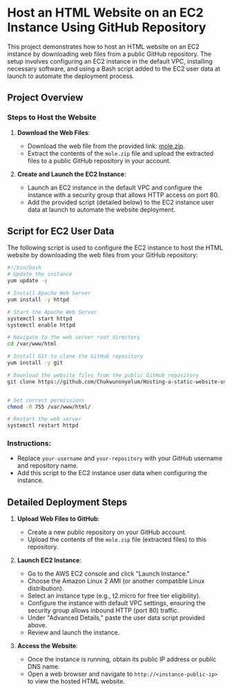 # Host an HTML Website on an EC2 Instance Using GitHub Repository

This project demonstrates how to host an HTML website on an EC2 instance by downloading web files from a public GitHub repository. The setup involves configuring an EC2 instance in the default VPC, installing necessary software, and using a Bash script added to the EC2 user data at launch to automate the deployment process.

## Project Overview

### Steps to Host the Website

1. **Download the Web Files**:
   - Download the web file from the provided link: [mole.zip](https://aosnote-assignments.s3.amazonaws.com/assignment-1/mole.zip).
   - Extract the contents of the `mole.zip` file and upload the extracted files to a public GitHub repository in your account.

2. **Create and Launch the EC2 Instance**:
   - Launch an EC2 instance in the default VPC and configure the instance with a security group that allows HTTP access on port 80.
   - Add the provided script (detailed below) to the EC2 instance user data at launch to automate the website deployment.

## Script for EC2 User Data

The following script is used to configure the EC2 instance to host the HTML website by downloading the web files from your GitHub repository:

```bash
#!/bin/bash
# Update the instance
yum update -y

# Install Apache Web Server
yum install -y httpd

# Start the Apache Web Server
systemctl start httpd
systemctl enable httpd

# Navigate to the web server root directory
cd /var/www/html

# Install Git to clone the GitHub repository
yum install -y git

# Download the website files from the public GitHub repository 
git clone https://github.com/Chukwunonyelum/Hosting-a-static-website-using-webfiles-stored-on-Github.git


# Set correct permissions
chmod -R 755 /var/www/html/

# Restart the web server
systemctl restart httpd
```

### Instructions:
- Replace `your-username` and `your-repository` with your GitHub username and repository name.
- Add this script to the EC2 instance user data when configuring the instance.

## Detailed Deployment Steps

1. **Upload Web Files to GitHub**:
   - Create a new public repository on your GitHub account.
   - Upload the contents of the `mole.zip` file (extracted files) to this repository.

2. **Launch EC2 Instance**:
   - Go to the AWS EC2 console and click "Launch Instance."
   - Choose the Amazon Linux 2 AMI (or another compatible Linux distribution).
   - Select an instance type (e.g., t2.micro for free tier eligibility).
   - Configure the instance with default VPC settings, ensuring the security group allows inbound HTTP (port 80) traffic.
   - Under "Advanced Details," paste the user data script provided above.
   - Review and launch the instance.

3. **Access the Website**:
   - Once the instance is running, obtain its public IP address or public DNS name.
   - Open a web browser and navigate to `http://<instance-public-ip>` to view the hosted HTML website.

